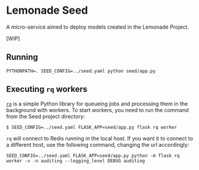 Lemonade Seed
=============

A micro-service aimed to deploy models created in the Lemonade Project.

[WIP]

## Running

```
PYTHONPATH=. SEED_CONFIG=../seed.yaml python seed/app.py

```

## Executing `rq` workers
[`rq`](http://python-rq.org/) is a simple Python library for queueing jobs and processing them in the background with workers.
To start workers, you need to run the command from the Seed project directory:

```
$ SEED_CONFIG=../seed.yaml FLASK_APP=seed/app.py flask rq worker
```
`rq` will connect to Redis running in the local host. If you want it to connect to a different host, use the following command,
changing the url accordingly:

```
SEED_CONFIG=../seed.yaml FLASK_APP=seed/app.py python -m flask rq worker -v -n auditing --logging_level DEBUG auditing
```

